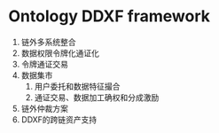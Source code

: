 # Ontology DDXF framework

1. 链外多系统整合
2. 数据权限令牌化通证化
3. 令牌通证交易
4. 数据集市
   1. 用户委托和数据特征撮合
   2. 通证交易、数据加工确权和分成激励
5. 链外仲裁方案
6. DDXF的跨链资产支持